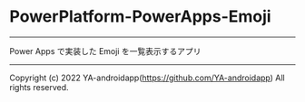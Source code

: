 # PowerPlatform-PowerApps-Emoji

---

Power Apps で実装した Emoji を一覧表示するアプリ

---

Copyright (c) 2022 YA-androidapp(https://github.com/YA-androidapp) All rights reserved.
